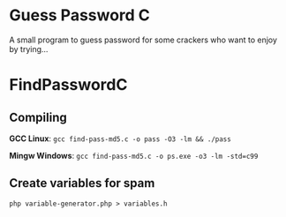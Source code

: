 # Guess Password C

A small program to guess password for some crackers who want to enjoy by trying...

# FindPasswordC

## Compiling

**GCC Linux**: `gcc find-pass-md5.c -o pass -O3 -lm && ./pass`

**Mingw Windows**: `gcc find-pass-md5.c -o ps.exe -o3 -lm -std=c99`

## Create variables for spam

```
php variable-generator.php > variables.h
```


